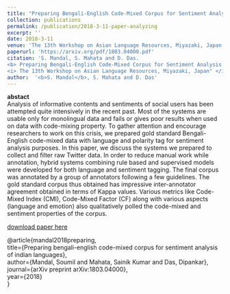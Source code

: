 ```yaml
---
title: "Preparing Bengali-English Code-Mixed Corpus for Sentiment Analysis of Indian Languages"
collection: publications
permalink: /publication/2018-3-11-paper-analyzing
excerpt: ''
date: 2018-3-11
venue: 'The 13th Workshop on Asian Language Resources, Miyazaki, Japan'
paperurl: 'https://arxiv.org/pdf/1803.04000.pdf'
citation: 'S. Mandal, S. Mahata and D. Das. 
<b> Preparing Bengali-English Code-Mixed Corpus for Sentiment Analysis of Indian Languages </b>. 
<i> The 13th Workshop on Asian Language Resources, Miyazaki, Japan" </i> (2018).'
author:  '<b>S. Mandal</b>, S. Mahata and D. Das'
---
```

<b>abstact</b><br>
Analysis of informative contents and sentiments of social users has been attempted quite intensively in the recent past. Most of the systems are usable only for monolingual data and fails or gives poor results when used on data with code-mixing property. To gather attention and encourage researchers to work on this crisis, we prepared gold standard Bengali-English code-mixed data with language and polarity tag for sentiment analysis purposes. In this paper, we discuss the systems we prepared to collect and filter raw Twitter data. In order to reduce manual work while annotation, hybrid systems combining rule based and supervised models were developed for both language and sentiment tagging. The final corpus was annotated by a group of annotators following a few guidelines. The gold standard corpus thus obtained has impressive inter-annotator agreement obtained in terms of Kappa values. Various metrics like Code-Mixed Index (CMI), Code-Mixed Factor (CF) along with various aspects (language and emotion) also qualitatively polled the code-mixed and sentiment properties of the corpus.

[download paper here](https://arxiv.org/pdf/1803.04000.pdf)

@article{mandal2018preparing, <br>
  title={Preparing bengali-english code-mixed corpus for sentiment analysis of indian languages}, <br>
  author={Mandal, Soumil and Mahata, Sainik Kumar and Das, Dipankar}, <br>
  journal={arXiv preprint arXiv:1803.04000}, <br>
  year={2018} <br>
}
